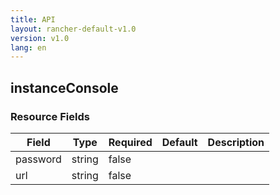 ```yaml
---
title: API
layout: rancher-default-v1.0
version: v1.0
lang: en
---
```


## instanceConsole





### Resource Fields

Field | Type | Required | Default | Description
---|---|---|---|---
password | string | false |  | 
url | string | false |  | 


